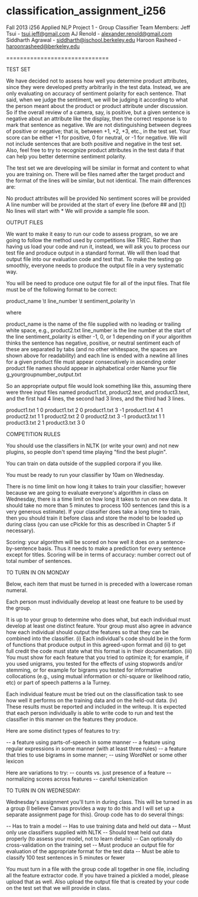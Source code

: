 classification_assignment_i256
==============================

Fall 2013 i256 Applied NLP
Project 1 - Group Classifier
Team Members:
Jeff Tsui - tsui.jeff@gmail.com
AJ Renold - alexander.renold@gmail.com
Siddharth Agrawal - siddharth@ischool.berkeley.edu
Haroon Rasheed - haroonrasheed@berkeley.edu

==============================

TEST SET

We have decided not to assess how well you determine product attributes, since they were developed pretty arbitrarily in the test data. Instead, we are only evaluating on accuracy of sentiment polarity for each sentence. That said, when we judge the sentiment, we will be judging it according to what the person meant about the product or product attribute under discussion. So if the overall review of a camera, say, is positive, but a given sentence is negative about an attribute like the display, then the correct response is to mark that sentence as negative. We are not distinguishing between degrees of positive or negative; that is, between +1, +2, +3, etc., in the test set. Your score can be either +1 for positive, 0 for neutral, or -1 for negative. We will not include sentences that are both positive and negative in the test set.
Also, feel free to try to recognize product attributes in the test data if that can help you better determine sentiment polarity.

The test set we are developing will be similar in format and content to what you are training on.
There will be files named after the target product and the format of the lines will be similar, but not identical. The main differences are:

No product attributes will be provided
No sentiment scores will be provided
A line number will be provided at the start of every line (before ## and [t])
No lines will start with *
We will provide a sample file soon.

OUTPUT FILES

We want to make it easy to run our code to assess program, so we are going to follow the method used by competitions like TREC. Rather than having us load your code and run it, instead, we will ask you to process our test file and produce output in a standard format. We will then load that output file into our evaluation code and test that. To make the testing go smoothly, everyone needs to produce the output file in a very systematic way.

You will be need to produce one output file for all of the input files. That file must be of the following format to be correct:

product_name \t line_number \t sentiment_polarity \n

where

product_name is the name of the file supplied with no leading or trailing white space, e.g., product2.txt
line_number is the line number at the start of the line
sentiment_polarity is either -1, 0, or 1 depending on if your algorithm thinks the sentence has negative, positive, or neutral sentiment
each of these are separated by tabs (and no other whitespace, the spaces are shown above for readability) and each line is ended with a newline
all lines for a given product file must appear consecutively in ascending order
product file names should appear in alphabetical order
Name your file g_yourgroupnumber_output.txt

So an appropriate output file would look something like this, assuming there were three input files named product1.txt, product2.text, and product3.text, and the first had 4 lines, the second had 3 lines, and the third had 3 lines.

product1.txt 1 0
product1.txt 2 0
product1.txt 3 -1
product1.txt 4 1
product2.txt 1 1
product2.txt 2 0
product2.txt 3 -1
product3.txt 1 1
product3.txt 2 1
product3.txt 3 0


COMPETITION RULES

You should use the classifiers in NLTK (or write your own) and not new plugins, so people don't spend time playing "find the best plugin".

You can train on data outside of the supplied corpora if you like.

You must be ready to run your classifier by 10am on Wednesday.

There is no time limit on how long it takes to train your classifier; however because we are going to evaluate everyone's algorithm in class on Wednesday, there is a time limit on how long it takes to run on new data.  It should take no more than 5 minutes to process 100 sentences (and this is a very generous estimate). If your classifier does take a long time to train, then you should train it before class and store the model to be loaded up during class (you can use cPickle for this as described in Chapter 5 if necessary).

Scoring: your algorithm will be scored on how well it does on a sentence-by-sentence basis.  Thus it needs to make a prediction for every sentence except for titles.  Scoring will be in terms of accuracy: number correct out of total number of sentences.


TO TURN IN ON MONDAY

Below, each item that must be turned in is preceded with a lowercase roman numeral.

Each person must individually develop at least one feature to be used by the group.

It is up to your group to determine who does what, but each individual must develop at least one distinct feature. Your group must also agree in advance how each individual should output the features so that they can be combined into the classifier. (i) Each individual's code should be in the form of functions that produce output in this agreed-upon format and (ii) to get full credit the code must state what this format is in their documentation.
(iii) You must show for each feature that you tried to optimize it; for example, if you used unigrams, you tested for the effects of using stopwords and/or stemming, or for example for bigrams you tested for informative collocations (e.g., using mutual information or chi-square or likelihood ratio, etc) or part of speech patterns a la Turney.

Each individual feature must be tried out on the classification task to see how well it performs on the training data and on the held-out data. (iv) These results must be reported and included in the writeup. It is expected that each person individually is able to write code to run and test the classifier in this manner on the features they produce.

Here are some distinct types of features to try:

-- a feature using parts-of-speech in some manner
-- a feature using regular expressions in some manner (with at least three rules)
-- a feature that tries to use bigrams in some manner;
-- using WordNet or some other lexicon

Here are variations to try:
-- counts vs. just presence of a feature
-- normalizing scores across features
-- careful tokenization

 

TO TURN IN ON WEDNESDAY:

Wednesday's assignment you'll turn in during class. This will be turned in as a group (I believe Canvas provides a way to do this and I will set up a separate assignment page for this).
Group code has to do several things:

-- Has to train a model
-- Has to use training data and held out data
-- Must only use classifiers supplied with NLTK
-- Should treat held out data properly (to assess your model, not to learn details)
-- Can optionally do cross-validation on the training set
-- Must produce an output file for evaluation of the appropriate format for the test data
-- Must be able to classify 100 test sentences in 5 minutes or fewer

You must turn in a file with the group code all together in one file, including all the feature extractor code. If you have trained a pickled a model, please upload that as well. Also upload the output file that is created by your code on the test set that we will provide in class.  
